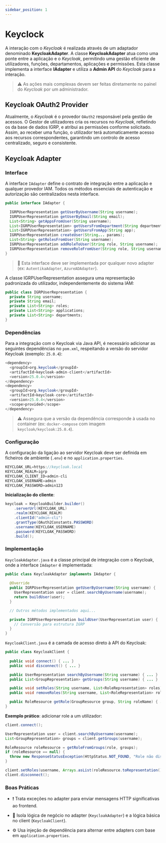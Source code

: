```yaml
---
sidebar_position: 1
---
```


# Keyclock

A interação com o _Keycloak_ é realizada através de um adaptador denominado **KeycloakAdapter**. A classe **KeycloakAdapter** atua como uma ponte entre a aplicação e o _Keycloak_, permitindo uma gestão eficiente de utilizadores, funções, departamentos, aplicações e permissões. Esta classe implementa a interface **IAdapter** e utiliza a **Admin API** do _Keycloak_ para a interação.

> ⚠️ As ações mais complexas devem ser feitas diretamente no painel do _Keycloak_ por um administrador.


## Keycloak OAuth2 Provider
Atualmente, o _Keycloak_ é o provedor `OAuth2` responsável pela gestão de acessos. O Gestor de utilizadores cria os recursos no _Keycloak_, refletindo os da base de dados IGRP, e atribui as permissões conforme solicitado. Assim, ao receber uma função, o utilizador terá automaticamente acesso aos recursos correspondentes, garantindo um controlo de acesso centralizado, seguro e consistente.

## Keycloak Adapter

### Interface
A interface `IAdapter` define o contrato de integração entre a aplicação e qualquer provedor IAM. Todos os métodos essenciais de autenticação e autorização são centralizados nesta interface.

```java
public interface IAdapter {

  IGRPUserRepresentation getUserByUsername(String username);
  IGRPUserRepresentation getUserByEmail(String email);
  List<String> getAppsFromUser(String username);
  List<IGRPUserRepresentation> getUsersFromDepartment(String department);
  List<IGRPUserRepresentation> getUsersFromApp(String app);
  IGRPUserRepresentation createUser(String... params);
  List<String> getRolesFromUser(String username);
  IGRPUserRepresentation addRoleToUser(String role, String username);
  IGRPUserRepresentation removeRoleFromUser(String role, String username);
}
```

>🔹 Esta interface deve ser implementada por qualquer novo adapter (ex: `AutentikaAdapter`, `AzureADAdapter`).

A classe IGRPUserRepresentation assegura uma representação padronizada do utilizador, independentemente do sistema IAM:
```java
public class IGRPUserRepresentation {
  private String username;
  private String email; 
  private List<String> roles; 
  private List<String> applications;
  private List<String> departments;
}
```

### Dependências
Para a integração com o Keycloak via Java API, é necessário adicionar as seguintes dependências no `pom.xml`, respeitando a versão do servidor Keycloak (exemplo: `25.0.4`):

```java
<dependency>
  <groupId>org.keycloak</groupId>
  <artifactId>keycloak-admin-client</artifactId>
  <version>25.0.4</version>
</dependency>
<dependency>
  <groupId>org.keycloak</groupId>
  <artifactId>keycloak-core</artifactId>
  <version>25.0.4</version>
  <scope>provided</scope>
</dependency>
```

>⚠️ Assegura que a versão da dependência corresponde à usada no container (ex: `docker-compose` com imagem `keycloak/keycloak:25.0.4`).

### Configuração
A configuração da ligação ao servidor Keycloak deve ser definida em ficheiros de ambiente (`.env`) e no `application.properties`.
```java
KEYCLOAK_URL=https://keycloak.local
KEYCLOAK_REALM=igrp
KEYCLOAK_CLIENT_ID=admin-cli
KEYCLOAK_USERNAME=admin
KEYCLOAK_PASSWORD=admin123
```
**Inicialização do cliente**:
```java
keycloak = KeycloakBuilder.builder()
    .serverUrl(KEYCLOAK_URL)
    .realm(KEYCLOAK_REALM)
    .clientId("admin-cli")
    .grantType(OAuth2Constants.PASSWORD)
    .username(KEYCLOAK_USERNAME)
    .password(KEYCLOAK_PASSWORD)
    .build();
```
### Implementação
`KeycloakAdapter.java` é a classe principal de integração com o Keycloak, onde a interface `IAdapter` é implementada:
```java
public class KeycloakAdapter implements IAdapter {
  
  @Override
  public IGRPUserRepresentation getUserByUsername(String username) {
    UserRepresentation user = client.searchByUsername(username);
    return buildUser(user);
  }

  // Outros métodos implementados aqui...

  private IGRPUserRepresentation buildUser(UserRepresentation user) {
    // Conversão para estrutura IGRP
  }
}
```

`KeycloakClient.java` é a camada de acesso direto à API do Keycloak:

```java
public class KeycloakClient {
  
  public void connect() { ... }
  public void disconnect() { ... }

  public UserRepresentation searchByUsername(String username) { ... }
  public List<GroupRepresentation> getGroups(String username) { ... }

  public void setRoles(String username, List<RoleRepresentation> roles) { ... }
  public void removeRoles(String username, List<RoleRepresentation> roles) { ... }

  public RoleResource getRole(GroupResource group, String roleName) { ... }
}
```

**Exemplo prático**: adicionar role a um utilizador:
```java
client.connect();

UserRepresentation user = client.searchByUsername(username);
List<GroupRepresentation> groups = client.getGroups(username);

RoleResource roleResource = getRoleFromGroups(role, groups);
if (roleResource == null) {
  throw new ResponseStatusException(HttpStatus.NOT_FOUND, "Role não disponível.");
}

client.setRoles(username, Arrays.asList(roleResource.toRepresentation()));
client.disconnect();
```

### Boas Práticas
- ❗ Trata exceções no adapter para enviar mensagens HTTP significativas ao frontend.

- 🔄 Isola lógica de negócio no adapter (`KeycloakAdapter`) e a lógica básica no client (`KeycloakClient`).

- ⚙️ Usa injeção de dependência para alternar entre adapters com base em `application.properties`.